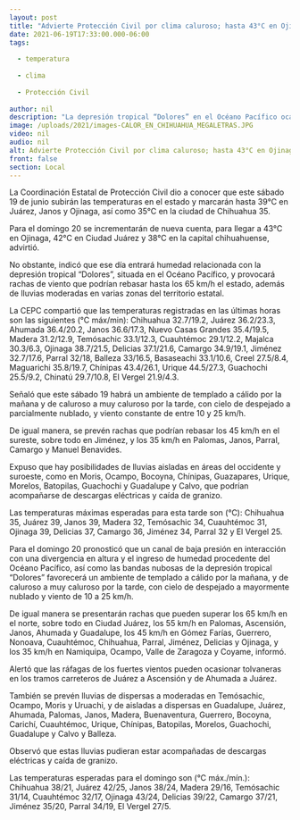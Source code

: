 ```yaml
---
layout: post
title: "Advierte Protección Civil por clima caluroso; hasta 43°C en Ojinaga"
date: 2021-06-19T17:33:00.000-06:00
tags:
  
  - temperatura
  
  - clima
  
  - Protección Civil
  
author: nil
description: "La depresión tropical “Dolores” en el Océano Pacífico ocasionará rachas de viento superiores a 65 km/h y lluvias moderadas en varias zonas del territorio estatal"
image: /uploads/2021/images-CALOR_EN_CHIHUAHUA_MEGALETRAS.JPG
video: nil
audio: nil
alt: Advierte Protección Civil por clima caluroso; hasta 43°C en Ojinaga
front: false
section: Local
---
```


La Coordinación Estatal de Protección Civil dio a conocer que este sábado 19 de junio subirán las temperaturas en el estado y marcarán hasta 39°C en Juárez, Janos y Ojinaga, así como 35°C en la ciudad de Chihuahua 35.

 

Para el domingo 20 se incrementarán de nueva cuenta, para llegar a 43°C en Ojinaga, 42°C en Ciudad Juárez y 38°C en la capital chihuahuense, advirtió.

 

No obstante, indicó que ese día entrará humedad relacionada con la depresión tropical “Dolores”, situada en el Océano Pacífico, y provocará rachas de viento que podrían rebasar hasta los 65 km/h el estado, además de lluvias moderadas en varias zonas del territorio estatal.

 

La CEPC compartió que las temperaturas registradas en las últimas horas son las siguientes (°C máx/min): Chihuahua 32.7/19.2, Juárez 36.2/23.3, Ahumada 36.4/20.2, Janos 36.6/17.3, Nuevo Casas Grandes 35.4/19.5, Madera 31.2/12.9, Temósachic 33.1/12.3, Cuauhtémoc 29.1/12.2, Majalca 30.3/6.3, Ojinaga 38.7/21.5, Delicias 37.1/21.6, Camargo 34.9/19.1, Jiménez 32.7/17.6, Parral 32/18, Balleza 33/16.5, Basaseachi 33.1/10.6, Creel 27.5/8.4, Maguarichi 35.8/19.7, Chínipas 43.4/26.1, Urique 44.5/27.3, Guachochi 25.5/9.2, Chinatú 29.7/10.8, El Vergel 21.9/4.3.

 

Señaló que este sábado 19 habrá un ambiente de templado a cálido por la mañana y de caluroso a muy caluroso por la tarde, con cielo de despejado a parcialmente nublado, y viento constante de entre 10 y 25 km/h.

 

De igual manera, se prevén rachas que podrían rebasar los 45 km/h en el sureste, sobre todo en Jiménez,  y los 35 km/h en Palomas, Janos, Parral, Camargo y Manuel Benavides.

 

Expuso que hay posibilidades de lluvias aisladas en áreas del occidente y suroeste, como en Moris, Ocampo, Bocoyna, Chínipas, Guazapares, Urique, Morelos, Batopilas, Guachochi y Guadalupe y Calvo, que podrían acompañarse de descargas eléctricas y caída de granizo.

 

Las temperaturas máximas esperadas para esta tarde son (°C): Chihuahua 35, Juárez 39, Janos 39, Madera 32, Temósachic 34, Cuauhtémoc 31, Ojinaga 39, Delicias 37, Camargo 36, Jiménez 34, Parral 32 y El Vergel 25.

 

Para el domingo 20 pronosticó que un canal de baja presión en interacción con una divergencia en altura y el ingreso de humedad procedente del Océano Pacífico, así como las bandas nubosas de la depresión tropical “Dolores” favorecerá un ambiente de templado a cálido por la mañana, y de caluroso a muy caluroso por la tarde, con cielo de despejado a mayormente nublado y viento de 10 a 25 km/h.

 

De igual manera se presentarán rachas que pueden superar los 65 km/h en el norte, sobre todo en Ciudad Juárez, los 55 km/h en Palomas, Ascensión, Janos, Ahumada y Guadalupe, los 45 km/h en Gómez Farías, Guerrero, Nonoava, Cuauhtémoc, Chihuahua, Parral, Jiménez, Delicias y Ojinaga, y los 35 km/h en Namiquipa, Ocampo, Valle de Zaragoza y Coyame, informó.

 

Alertó que las ráfagas de los fuertes vientos pueden ocasionar tolvaneras en los tramos carreteros de Juárez a Ascensión y de Ahumada a Juárez.

 

También se prevén lluvias de dispersas a moderadas en Temósachic, Ocampo, Moris y Uruachi, y de aisladas a dispersas en Guadalupe, Juárez, Ahumada, Palomas, Janos, Madera, Buenaventura, Guerrero, Bocoyna, Carichí, Cuauhtémoc, Urique, Chínipas, Batopilas, Morelos, Guachochi, Guadalupe y Calvo y Balleza.

 

Observó que estas lluvias pudieran estar acompañadas de descargas eléctricas y caída de granizo.

 

Las temperaturas esperadas para el domingo son (°C máx./mín.): Chihuahua 38/21, Juárez 42/25, Janos 38/24, Madera 29/16, Temósachic 31/14, Cuauhtémoc 32/17, Ojinaga 43/24, Delicias 39/22, Camargo 37/21, Jiménez 35/20, Parral 34/19, El Vergel 27/5.